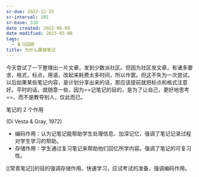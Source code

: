 ```yaml
---
sr-due: 2022-12-25
sr-interval: 101
sr-ease: 310
date created: 2022-06-09
date modified: 2023-03-08
tags:
  - 复习回顾
title: 为什么要做笔记
---
```


今天尝试了一下整理出一片文章，发到少数派社区。但因为社区发文章，有诸多要求，格式，标点，用语，改起来耗费太多时间，所以作罢。但这不失为一次尝试，以后如果某些笔记内容，是计划分享出来的话，那应该提前就把标点和格式注意好。平时的话，就随意一些，因为==记笔记的目的，是为了让自己，更好地思考==，而不是教导别人，仅此而已。

笔记的 2 个作用

(Di Vesta & Gray, 1972)

- 编码作用：认为记笔记能帮助学生处理信息、加深记忆，强调了笔记记录过程对学生学习的帮助。
- 存储作用：学生通过复习笔记来帮助他们回忆所学内容。强调了笔记的可复习性。

[[常青笔记]]的目的强调存储作用。快速学习，应试考试的准备，强调编码作用。
